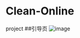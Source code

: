 # Clean-Online
project
##引导页
![image](file:///var/folders/6s/4_b09yts4n15dvd3_h1y60xw0000gn/T/cn.wiz.wiznoteformac/WizNote/bc475bd3-9189-40a9-b310-f22ec4e4a3fd.png)

